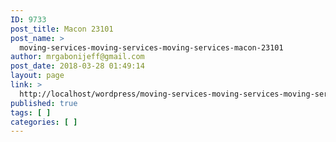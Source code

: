 ```yaml
---
ID: 9733
post_title: Macon 23101
post_name: >
  moving-services-moving-services-moving-services-macon-23101
author: mrgabonijeff@gmail.com
post_date: 2018-03-28 01:49:14
layout: page
link: >
  http://localhost/wordpress/moving-services-moving-services-moving-services-macon-23101/
published: true
tags: [ ]
categories: [ ]
---
```

